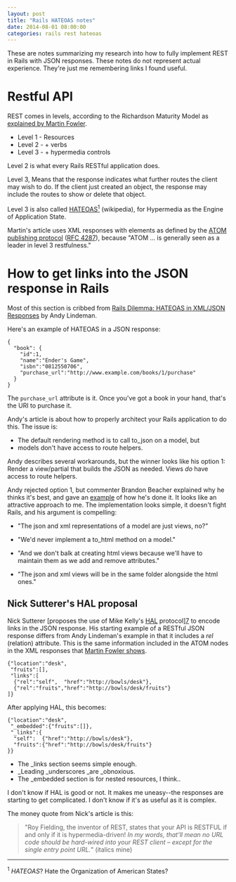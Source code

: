 ```yaml
---
layout: post
title: "Rails HATEOAS notes"
date: 2014-08-01 08:00:00
categories: rails rest hateoas
---
```


These are notes summarizing my research into how to fully implement
REST in Rails with JSON responses.  These notes do not represent
actual experience.  They're just me remembering links I found useful.

# Restful API

REST comes in levels, according to the Richardson Maturity Model as
[explained by Martin Fowler][1].

* Level 1 - Resources
* Level 2 - + verbs
* Level 3 - + hypermedia controls

Level 2 is what every Rails RESTful application does.

Level 3, Means that the response indicates what further routes the
client may wish to do.  If the client just created an object, the
response may include the routes to show or delete that object.

Level 3 is also called [HATEOAS<sup>1</sup>][4] (wikipedia), for
Hypermedia as the Engine of Application State.

Martin's article uses XML responses with <link> elements as defined by
the [ATOM publishing protocol][2] ([RFC 4287][3]), because "ATOM
... is generally seen as a leader in level 3 restfulness."

# How to get links into the JSON response in Rails

Most of this section is cribbed from [Rails Dilemma: HATEOAS in
XML/JSON Responses][5] by Andy Lindeman.

Here's an example of HATEOAS in a JSON response:

    {
      "book": {
        "id":1,
        "name":"Ender's Game",
        "isbn":"0812550706",
        "purchase_url":"http://www.example.com/books/1/purchase"
      }
    }

The `purchase_url` attribute is it.  Once you've got a book in your
hand, that's the URI to purchase it.

Andy's article is about how to properly architect your Rails
application to do this.  The issue is:

* The default rendering method is to call to_json on a model, but
* models don't have access to route helpers.

Andy describes several workarounds, but the winner looks like his
option 1: Render a view/partial that builds the JSON as needed.  Views
_do_ have access to route helpers.

Andy rejected option 1, but commenter Brandon Beacher explained why he
thinks it's best, and gave an [example][6] of how he's done it.  It
looks like an attractive approach to me.  The implementation looks
simple, it doesn't fight Rails, and his argument is compelling:

* "The json and xml representations of a model are just views, no?"

* "We'd never implement a to_html method on a model."

* "And we don't balk at creating html views because we'll have to
  maintain them as we add and remove attributes."

* "The json and xml views will be in the same folder alongside the
  html ones."

## Nick Sutterer's HAL proposal

Nick Sutterer [proposes the use of Mike Kelly's [HAL][8] protocol][7]
to encode links in the JSON response.  His starting example of a
RESTful JSON response differs from Andy Lindeman's example in that it
includes a _rel_ (relation) attribute.  This is the same information
included in the ATOM nodes in the XML responses that [Martin Fowler
shows][1].

    {"location":"desk",
     "fruits":[],
     "links":[
      {"rel":"self",  "href":"http://bowls/desk"},
      {"rel":"fruits","href":"http://bowls/desk/fruits"}
    ]}

After applying HAL, this becomes:

    {"location":"desk",
     "_embedded":{"fruits":[]},
     "_links":{
      "self":  {"href":"http://bowls/desk"},
      "fruits":{"href":"http://bowls/desk/fruits"}
    }}

* The _links section seems simple enough.
* _Leading _underscores _are _obnoxious.
* The _embedded section is for nested resources, I think..

I don't know if HAL is good or not.  It makes me uneasy--the responses
are starting to get complicated.  I don't know if it's as useful as it
is complex.

The money quote from Nick's article is this:

> "Roy Fielding, the inventor of REST, states that your API is RESTFUL
> if and only if it is hypermedia-driven! _In my words, that’ll mean
> no URL code should be hard-wired into your REST client – except for
> the single entry point URL._"  (italics mine)

-----

<sup>1</sup> _HATEOAS_?  Hate the Organization of American States?

[1]: http://martinfowler.com/articles/richardsonMaturityModel.html
[2]: http://atompub.org/rfc4287.html
[3]: http://tools.ietf.org/html/rfc4287
[4]: http://en.wikipedia.org/wiki/HATEOAS
[5]: http://www.andylindeman.com/2010/11/13/hateoas-in-rails.html
[6]: https://gist.github.com/brandon-beacher/766646
[7]: http://nicksda.apotomo.de/tag/hateoas/
[8]: http://stateless.co/hal_specification.html

